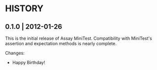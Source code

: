 # HISTORY

## 0.1.0 | 2012-01-26

This is the initial release of Assay MiniTest. Compatibility
with MiniTest's assertion and expectation methods is nearly
complete.

Changes:

* Happy Birthday!

